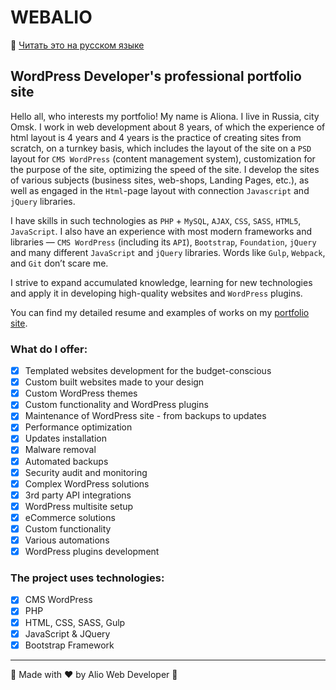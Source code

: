 # WEBALIO

:page_facing_up: [Читать это на русском языке](https://github.com/almazka987/webalio/blob/master/readme.ru.md)

## WordPress Developer's professional portfolio site

Hello all, who interests my portfolio! My name is Aliona. I live in Russia, city Omsk. I work in web development about 8 years, of which the experience of html layout is 4 years and 4 years is the practice of creating sites from scratch, on a turnkey basis, which includes the layout of the site on a `PSD` layout for `CMS WordPress` (content management system), customization for the purpose of the site, optimizing the speed of the site. I develop the sites of various subjects (business sites, web-shops, Landing Pages, etc.), as well as engaged in the `Html`-page layout with connection `Javascript` and `jQuery` libraries.

I have skills in such technologies as `PHP` + `MySQL`, `AJAX`, `CSS`, `SASS`, `HTML5`, `JavaScript`. I also have an experience with most modern frameworks and libraries — `CMS WordPress` (including its `API`), `Bootstrap`, `Foundation`, `jQuery` and many different `JavaScript` and `jQuery` libraries. Words like `Gulp`, `Webpack`, and `Git` don’t scare me.

I strive to expand accumulated knowledge, learning for new technologies and apply it in developing high-quality websites and `WordPress` plugins.

You can find my detailed resume and examples of works on my [portfolio site](https://frantic-coding.000webhostapp.com).

### What do I offer:

- [x] Templated websites development for the budget-conscious
- [x] Custom built websites made to your design
- [x] Custom WordPress themes
- [x] Custom functionality and WordPress plugins
- [x] Maintenance of WordPress site - from backups to updates
- [x] Performance optimization
- [x] Updates installation
- [x] Malware removal
- [x] Automated backups
- [x] Security audit and monitoring
- [x] Complex WordPress solutions
- [x] 3rd party API integrations
- [x] WordPress multisite setup
- [x] eCommerce solutions
- [x] Custom functionality
- [x] Various automations
- [x] WordPress plugins development

### The project uses technologies: 
- [x] CMS WordPress
- [x] PHP
- [x] HTML, CSS, SASS, Gulp
- [x] JavaScript & JQuery
- [x] Bootstrap Framework

---
:game_die: Made with ♥ by Alio Web Developer :game_die:




